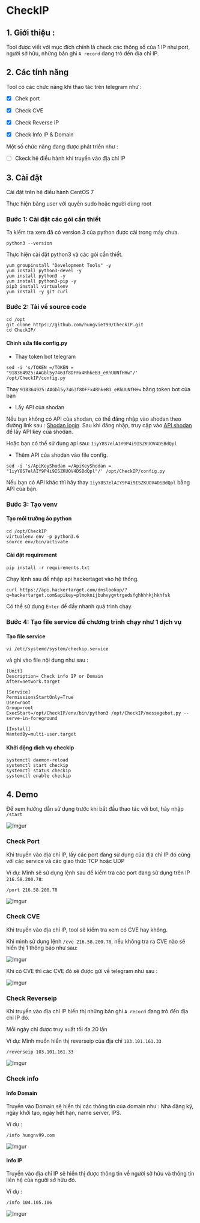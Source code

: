 # CheckIP

## 1. Giới thiệu : 

Tool được viết với mục đích chính là check các thông số của 1 IP như port, người sở hữu, những bản ghi `A record` đang trỏ đến địa chỉ IP. 

## 2. Các tính năng

Tool có các chức năng khi thao tác trên telegram như : 

- [x] Chek port

- [x] Check CVE

- [x] Check Reverse IP 

- [x] Check Info IP & Domain

Một số chức năng đang được phát triển như  : 

- [ ] Ckeck hệ điều hành khi truyền vào địa chỉ IP 

## 3. Cài đặt 

Cài đặt trên hệ điều hành CentOS 7 

Thực hiện bằng user với quyền sudo hoặc người dùng root

### Bước 1: Cài đặt các gói cần thiết

Ta kiểm tra xem đã có version 3 của python được cài trong máy chưa. 

```
python3 --version
```

Thực hiện cài đặt python3 và các gói cần thiết.

```
yum groupinstall "Development Tools" -y
yum install python3-devel -y
yum install python3 -y
yum install python3-pip -y
pip3 install virtualenv
yum install -y git curl 
```

### Bước 2: Tải về source code

```
cd /opt
git clone https://github.com/hungviet99/CheckIP.git
cd CheckIP/
```

#### Chỉnh sửa file config.py

- Thay token bot telegram

```
sed -i 's/TOKEN =/TOKEN = "918364925:AAGbl5y7463f8DFFx4RhkeB3_eRhUUNfHHw"/' /opt/CheckIP/config.py
```

Thay `918364925:AAGbl5y7463f8DFFx4RhkeB3_eRhUUNfHHw` bằng token bot của bạn 

- Lấy API của shodan  

Nếu bạn không có API của shodan, có thể đăng nhập vào shodan theo đường link sau : [Shodan login](https://account.shodan.io/login). Sau khi đăng nhập, truy cập vào [API shodan](https://account.shodan.io/) để lấy API key của shodan. 

Hoặc bạn có thể sử dụng api sau: `1iyY8S7elAIY9P4i9ISZKUOV4DSBdQpl`

- Thêm API của shodan vào file config. 

```
sed -i 's/ApiKeyShodan =/ApiKeyShodan = "1iyY8S7elAIY9P4i9ISZKUOV4DSBdQpl"/' /opt/CheckIP/config.py
```

Nếu bạn có API khác thì hãy thay `1iyY8S7elAIY9P4i9ISZKUOV4DSBdQpl` bằng API của bạn.

### Bước 3: Tạo venv 

#### Tạo môi trường ảo python 

```
cd /opt/CheckIP
virtualenv env -p python3.6
source env/bin/activate
```
#### Cài đặt requirement 

```
pip install -r requirements.txt
```

Chạy lệnh sau để nhập api hackertaget vào hệ thống. 

```
curl https://api.hackertarget.com/dnslookup/?q=hackertarget.com&apikey=plmoknijbuhvygvtrgedsfghhhhkjhkhfsk
```
Có thể sử dụng `Enter` để đẩy nhanh quá trình chạy.

### Bước 4: Tạo file service để chương trình chạy như 1 dịch vụ 

#### Tạo file service

```
vi /etc/systemd/system/checkip.service
```

và ghi vào file nội dung như sau : 

```
[Unit]
Description= Check info IP or Domain
After=network.target

[Service]
PermissionsStartOnly=True
User=root
Group=root
ExecStart=/opt/CheckIP/env/bin/python3 /opt/CheckIP/messagebot.py --serve-in-foreground

[Install]
WantedBy=multi-user.target
```

#### Khởi động dich vụ checkip

```
systemctl daemon-reload
systemctl start checkip
systemctl status checkip
systemctl enable checkip
```

## 4. Demo 

Để xem hướng dẫn sử dụng trước khi bắt đầu thao tác với bot, hãy nhập `/start`

![Imgur](https://i.imgur.com/P5fkAbM.png)

### Check Port
Khi truyền vào địa chỉ IP, lấy các port đang sử dụng của địa chỉ IP đó cùng với các service và các giao thức TCP hoặc UDP 

Ví dụ: Mình sẽ sử dụng lệnh sau để kiểm tra các port đang sử dụng trên IP `216.58.200.78`:

```
/port 216.58.200.78
```

![Imgur](https://i.imgur.com/pHb7J8M.png)

### Check CVE

Khi truyền vào địa chỉ IP, tool sẽ kiểm tra xem có CVE hay không.

Khi mình sử dụng lệnh `/cve 216.58.200.78`, nếu không tra ra CVE nào sẽ hiển thị 1 thông báo như sau: 

![Imgur](https://i.imgur.com/0vdKKH3.png)

Khi có CVE thì các CVE đó sẽ được gửi về telegram như sau :

![Imgur](https://i.imgur.com/ORfQP7F.png)

### Check Reverseip 

Khi truyền vào địa chỉ IP hiển thị những bản ghi `A record` đang trỏ đến địa chỉ IP đó. 

Mỗi ngày chỉ được truy xuất tối đa 20 lần

Ví dụ: Mình muốn hiển thị reverseip của địa chỉ `103.101.161.33`

```
/reverseip 103.101.161.33
```

![Imgur](https://i.imgur.com/13CcJAY.png)

### Check info

#### Info Domain

Truyền vào Domain sẽ hiển thị các thông tin của domain như : Nhà đăng ký, ngày khởi tạo, ngày hết hạn, name server, IPS. 

Ví dụ : 

```
/info hungnv99.com
```

![Imgur](https://i.imgur.com/XJVUtG2.png)

#### Info IP 

Truyền vào địa chỉ IP sẽ hiển thị được thông tin về người sở hữu và thông tin liên hệ của người sở hữu đó.

Ví dụ : 

```
/info 104.105.106
```

![Imgur](https://i.imgur.com/dM4KQjV.png)